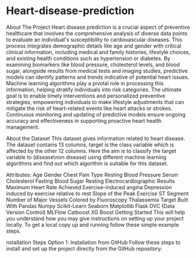 # Heart-disease-prediction

About The Project
Heart disease prediction is a crucial aspect of preventive healthcare that involves the comprehensive analysis of diverse data points to evaluate an individual's susceptibility to cardiovascular diseases. This process integrates demographic details like age and gender with critical clinical information, including medical and family histories, lifestyle choices, and existing health conditions such as hypertension or diabetes. By examining biomarkers like blood pressure, cholesterol levels, and blood sugar, alongside results from medical tests and imaging studies, predictive models can identify patterns and trends indicative of potential heart issues. Machine learning algorithms play a pivotal role in processing this information, helping stratify individuals into risk categories. The ultimate goal is to enable timely interventions and personalized preventive strategies, empowering individuals to make lifestyle adjustments that can mitigate the risk of heart-related events like heart attacks or strokes. Continuous monitoring and updating of predictive models ensure ongoing accuracy and effectiveness in supporting proactive heart health management.

About the Dataset
This dataset gives information related to heart disease. The dataset contains 13 columns, target is the class variable which is affected by the other 12 columns. Here the aim is to classify the target variable to (disease\non disease) using different machine learning algorithms and find out which algorithm is suitable for this dataset.

Attributes:
Age
Gender
Chest Pain Type
Resting Blood Pressure
Serum Cholesterol
Fasting Blood Sugar
Resting Electrocardiographic Results
Maximum Heart Rate Achieved
Exercise-induced angina
Depression induced by exercise relative to rest
Slope of the Peak Exercise ST Segment
Number of Major Vessels Colored by Fluoroscopy
Thalassemia
Target
Built With
Pandas
Numpy
Scikit-Learn
Seaborn
Matplotlib
Flask
DVC (Data Version Control)
MLFlow
Catboost
XG Boost
Getting Started
This will help you understand how you may give instructions on setting up your project locally. To get a local copy up and running follow these simple example steps.


nstallation Steps
Option 1: Installation from GitHub
Follow these steps to install and set up the project directly from the GitHub repository:
